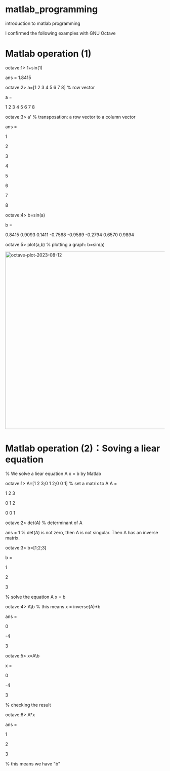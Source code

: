 # matlab_programming
introduction to matlab programming

I confirmed the following examples with GNU Octave

# Matlab operation (1)

octave:1> 1+sin(1)

ans = 1.8415

octave:2> a=[1 2 3 4 5 6 7 8]   % row vector

a =

   1   2   3   4   5   6   7   8

octave:3> a'     % transposation: a row vector to a column vector

ans =


   1
   
   2
   
   3
   
   4
   
   5
   
   6
   
   7
   
   8

octave:4> b=sin(a)

b =

   0.8415   0.9093   0.1411  -0.7568  -0.9589  -0.2794   0.6570   0.9894

octave:5> plot(a,b)      % plotting a graph: b=sin(a)

<img width="560" alt="octave-plot-2023-08-12" src="https://github.com/chibaf/matlab_programming/assets/1296728/b4f897f0-cfa0-4715-8470-25b3ec7aae5e">

# Matlab operation (2)：Soving a liear equation

% We solve a liear equation A x = b by Matlab

octave:1> A=[1 2 3;0 1 2;0 0 1]      % set a matrix to A
A =

   1   2   3
   
   0   1   2
   
   0   0   1

octave:2> det(A)     % determinant of A

ans = 1              % det(A) is not zero, then A is not singular. Then A has an inverse matrix.

octave:3>  b=[1;2;3]

b =

   1
   
   2
   
   3

% solve the equation A x = b

octave:4> A\b         % this means x = inverse(A)*b

ans =

   0
   
  -4
  
   3

octave:5> x=A\b

x =

   0
   
  -4
  
   3

% checking the result

octave:6> A*x

ans =

   1
   
   2
   
   3
   
% this means we have "b"



